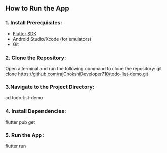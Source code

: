 ## How to Run the App

### 1. Install Prerequisites:
- [Flutter SDK](https://flutter.dev/docs/get-started/install)
- Android Studio/Xcode (for emulators)
- Git

### 2. Clone the Repository:
Open a terminal and run the following command to clone the repository:
git clone https://github.com/rajChokshiDeveloper710/todo-list-demo.git

### 3.Navigate to the Project Directory:
cd todo-list-demo

### 4. Install Dependencies:
flutter pub get 

### 5. Run the App:
flutter run
